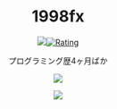 <h1 align="center">
 1998fx
  </h1>
<p align="center">
<img src="https://komarev.com/ghpvc/?username=1998ky262"><a href="https://atcoder.jp/users/the1998lol?contestType=algo"><img src="https://badgen.org/img/atcoder/the1998lol/rating/algorithm?style=flat" alt="Rating" /></a></p>
  </p>
</p>
<p align="center">
プログラミング歴4ヶ月ばか
  </p>
  <p align="center">
<a href="https://github.com/anuraghazra/github-readme-stats">
  <img src="https://github-readme-stats.vercel.app/api?username=1998ky262">
</a>
  </p>
  <p align="center">
<a href="https://github.com/anuraghazra/github-readme-stats">
  <img src="https://github-readme-stats.vercel.app/api/top-langs/?username=1998ky262&langs_count=8">
</a>

</p>
